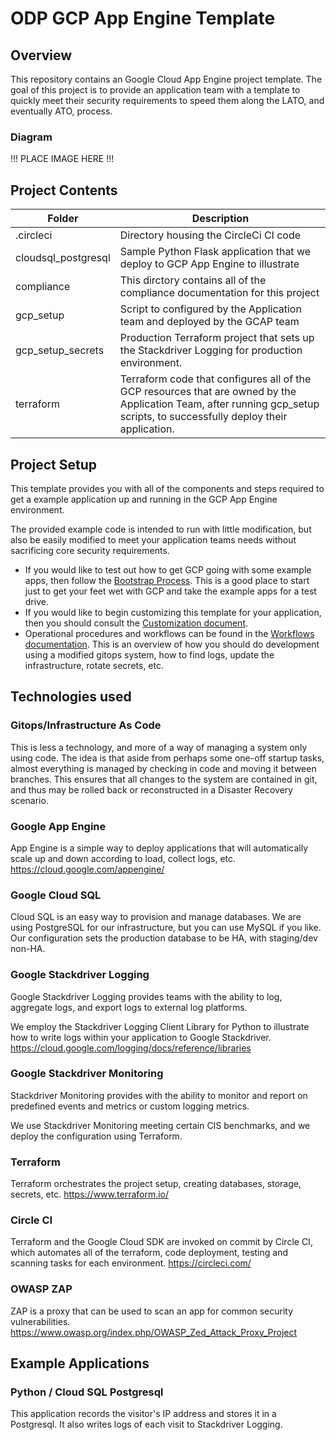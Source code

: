 # ODP GCP App Engine Template


## Overview

This repository contains an Google Cloud App Engine project template.
The goal of this project is to provide an application team with a template to quickly 
meet their security requirements to speed them along the LATO, and eventually ATO, process.


### Diagram

!!! PLACE IMAGE HERE !!!



## Project Contents


| Folder    |  Description    |
|---        |---              |
| .circleci   |   Directory housing the CircleCi CI code  |
| cloudsql_postgresql  |  Sample Python Flask application that we deploy to GCP App Engine to illustrate  |
| compliance  |  This dirctory contains all of the compliance documentation for this project |
| gcp_setup |  Script to configured by the Application team and deployed by the GCAP team   |
| gcp_setup_secrets     |  Production Terraform project that sets up the Stackdriver Logging for production environment.  |
| terraform     |  Terraform code that configures all of the GCP resources that are owned by the Application Team, after running gcp_setup scripts, to successfully deploy their application.  |


## Project Setup

This template provides you with all of the components and steps required to get a example application
up and running in the GCP App Engine environment.

The provided example code is intended to run with little modification, but also be easily modified
to meet your application teams needs without sacrificing core security requirements.


* If you would like to test out how to get GCP going with some example apps,
  then follow the [Bootstrap Process](Bootstrap.md).  This is a good place to
  start just to get your feet wet with GCP and take the example apps for a
  test drive. 
* If you would like to begin customizing this template for your application,
  then you should consult the [Customization document](Customize.md).
* Operational procedures and workflows can be found in the 
  [Workflows documentation](Workflows.md).  This is an overview of how you
  should do development using a modified gitops system, how to find logs,
  update the infrastructure, rotate secrets, etc.


## Technologies used  

### Gitops/Infrastructure As Code

This is less a technology, and more of a way of managing a system only using
code.  The idea is that aside from perhaps some one-off startup tasks, almost
everything is managed by checking in code and moving it between branches.
This ensures that all changes to the system are contained in git, and thus
may be rolled back or reconstructed in a Disaster Recovery scenario.

### Google App Engine
App Engine is a simple way to deploy applications that will automatically scale
up and down according to load, collect logs, etc.  https://cloud.google.com/appengine/

### Google Cloud SQL
Cloud SQL is an easy way to provision and manage databases.  We are using PostgreSQL
for our infrastructure, but you can use MySQL if you like.  Our configuration sets the
production database to be HA, with staging/dev non-HA.

### Google Stackdriver Logging

Google Stackdriver Logging provides teams with the ability to log, aggregate logs, and
export logs to external log platforms.

We employ the Stackdriver Logging Client Library for Python to illustrate how to
write logs within your application to Google Stackdriver.  https://cloud.google.com/logging/docs/reference/libraries

### Google Stackdriver Monitoring

Stackdriver Monitoring provides with the ability to monitor and report on predefined 
events and metrics or custom logging metrics.

We use Stackdriver Monitoring meeting certain CIS benchmarks, and we deploy the configuration
using Terraform.

### Terraform
Terraform orchestrates the project setup, creating databases, storage,
secrets, etc.  https://www.terraform.io/

### Circle CI
Terraform and the Google Cloud SDK are invoked on commit by Circle CI, which
automates all of the terraform, code deployment, testing and scanning tasks
for each environment.  https://circleci.com/

### OWASP ZAP
ZAP is a proxy that can be used to scan an app for common security vulnerabilities.
https://www.owasp.org/index.php/OWASP_Zed_Attack_Proxy_Project


## Example Applications

### Python / Cloud SQL Postgresql 

This application records the visitor's IP address and stores it in a Postgresql.
It also writes logs of each visit to Stackdriver Logging. 